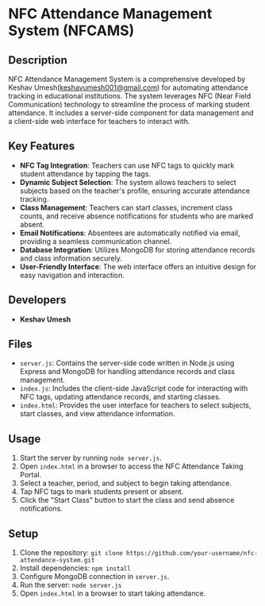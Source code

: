# NFC Attendance Management System (NFCAMS)

## Description
NFC Attendance Management System is a comprehensive developed by Keshav Umesh(keshavumesh001@gmail.com) for automating attendance tracking in educational institutions. The system leverages NFC (Near Field Communication) technology to streamline the process of marking student attendance. It includes a server-side component for data management and a client-side web interface for teachers to interact with.

## Key Features
- **NFC Tag Integration**: Teachers can use NFC tags to quickly mark student attendance by tapping the tags.
- **Dynamic Subject Selection**: The system allows teachers to select subjects based on the teacher's profile, ensuring accurate attendance tracking.
- **Class Management**: Teachers can start classes, increment class counts, and receive absence notifications for students who are marked absent.
- **Email Notifications**: Absentees are automatically notified via email, providing a seamless communication channel.
- **Database Integration**: Utilizes MongoDB for storing attendance records and class information securely.
- **User-Friendly Interface**: The web interface offers an intuitive design for easy navigation and interaction.

## Developers
- **Keshav Umesh**

## Files
- `server.js`: Contains the server-side code written in Node.js using Express and MongoDB for handling attendance records and class management.
- `index.js`: Includes the client-side JavaScript code for interacting with NFC tags, updating attendance records, and starting classes.
- `index.html`: Provides the user interface for teachers to select subjects, start classes, and view attendance information.

## Usage
1. Start the server by running `node server.js`.
2. Open `index.html` in a browser to access the NFC Attendance Taking Portal.
3. Select a teacher, period, and subject to begin taking attendance.
4. Tap NFC tags to mark students present or absent.
5. Click the "Start Class" button to start the class and send absence notifications.

## Setup
1. Clone the repository: `git clone https://github.com/your-username/nfc-attendance-system.git`
2. Install dependencies: `npm install`
3. Configure MongoDB connection in `server.js`.
4. Run the server: `node server.js`
5. Open `index.html` in a browser to start taking attendance.
